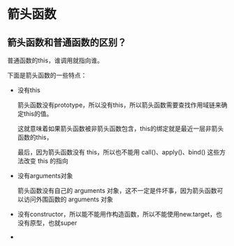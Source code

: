 # 箭头函数

## 箭头函数和普通函数的区别？

普通函数的this，谁调用就指向谁。

下面是箭头函数的一些特点：

* 没有this

  箭头函数没有prototype，所以没有this，所以箭头函数需要查找作用域链来确定this的值。
  
  这就意味着如果箭头函数被非箭头函数包含，this的绑定就是最近一层非箭头函数的this，
  
  最后，因为箭头函数没有 this，所以也不能用 call()、apply()、bind() 这些方法改变 this 的指向
  
* 没有arguments对象

  箭头函数没有自己的 arguments 对象，这不一定是件坏事，因为箭头函数可以访问外围函数的 arguments 对象
  
* 没有constructor，所以能不能用作构造函数，所以不能使用new.target，也没有原型，也就super

* 







